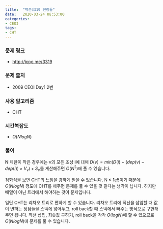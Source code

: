 ```yaml
---
title:  "백준3319 전령들"
date:   2020-03-24 08:53:00
categories:
- CEOI
tags:
- CHT
---
```


### 문제 링크
* http://icpc.me/3319

### 문제 출처
* 2009 CEOI Day1 2번

### 사용 알고리즘
* CHT

### 시간복잡도
* $O(N log N)$

### 풀이
N 제한이 작은 경우에는 v의 모든 조상 i에 대해 $D(v) = min(D(i) + (dep(v) - dep(i)) \times V_v) + S_v$를 계산해주면 $O(N^2)$에 풀 수 있습니다.

점화식을 보면 CHT의 느낌을 강하게 받을 수 있습니다. N ≤ 1e5이기 때문에 $O(N log N)$ 정도에 CHT를 해주면 문제를 풀 수 있을 것 같다는 생각이 납니다. 하지만 배열이 아닌 트리에서 해야하는 것이 문제입니다.

일단 CHT는 리차오 트리로 편하게 할 수 있습니다. 리차오 트리에 직선을 삽입할 때 값이 변하는 정점들을 스택에 넣어두고, roll back할 때 스택에서 빼주는 방식으로 구현해주면 됩니다. 직선 삽입, 최솟값 구하기, roll back을 각각 $O(log N)$에 할 수 있으므로 $O(N log N)$에 문제를 풀 수 있습니다.
